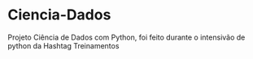 # Ciencia-Dados
Projeto Ciência de Dados com Python, foi feito durante o intensivão de python da Hashtag Treinamentos
